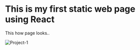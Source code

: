 # This is my first static web page using React

This how page looks..

![Project-1](https://user-images.githubusercontent.com/73813662/214063028-22c9b0e4-e7ac-4cc7-b17b-d4c9cfb5ebbd.png)
